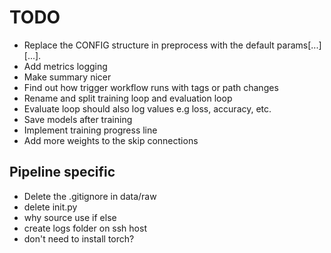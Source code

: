 # TODO

- Replace the CONFIG structure in preprocess with the default params[...][...].
- Add metrics logging
- Make summary nicer
- Find out how trigger workflow runs with tags or path changes
- Rename and split training loop and evaluation loop
- Evaluate loop should also log values e.g loss, accuracy, etc.
- Save models after training
- Implement training progress line
- Add more weights to the skip connections

## Pipeline specific

- Delete the .gitignore in data/raw
- delete init.py
- why source use if else
- create logs folder on ssh host
- don't need to install torch?